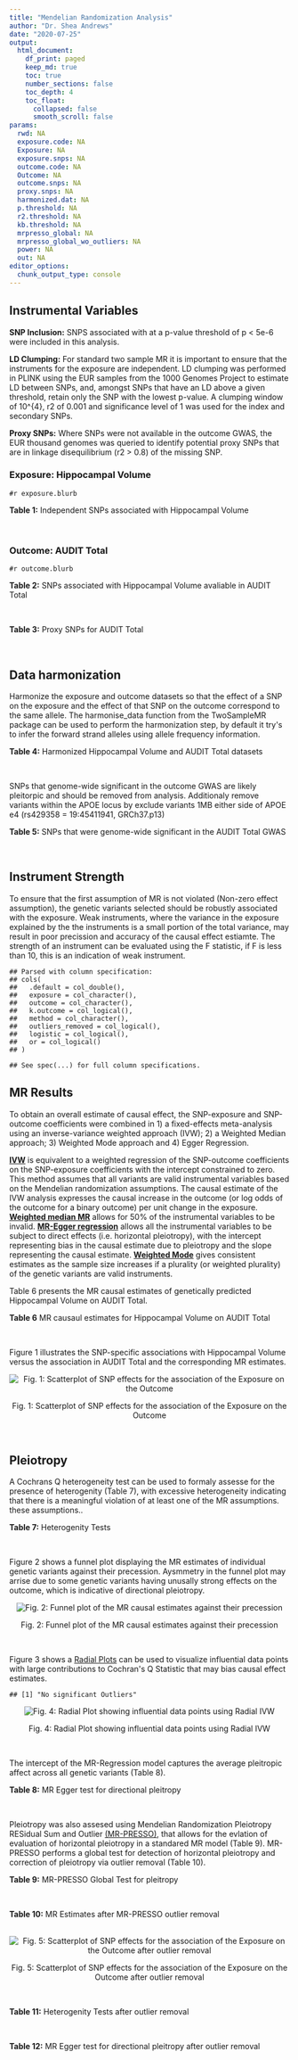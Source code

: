 ```yaml
---
title: "Mendelian Randomization Analysis"
author: "Dr. Shea Andrews"
date: "2020-07-25"
output:
  html_document:
    df_print: paged
    keep_md: true
    toc: true
    number_sections: false
    toc_depth: 4
    toc_float:
      collapsed: false
      smooth_scroll: false
params:
  rwd: NA
  exposure.code: NA
  Exposure: NA
  exposure.snps: NA
  outcome.code: NA
  Outcome: NA
  outcome.snps: NA
  proxy.snps: NA
  harmonized.dat: NA
  p.threshold: NA
  r2.threshold: NA
  kb.threshold: NA
  mrpresso_global: NA
  mrpresso_global_wo_outliers: NA
  power: NA
  out: NA
editor_options:
  chunk_output_type: console
---
```







## Instrumental Variables
**SNP Inclusion:** SNPS associated with at a p-value threshold of p < 5e-6 were included in this analysis.
<br>

**LD Clumping:** For standard two sample MR it is important to ensure that the instruments for the exposure are independent. LD clumping was performed in PLINK using the EUR samples from the 1000 Genomes Project to estimate LD between SNPs, and, amongst SNPs that have an LD above a given threshold, retain only the SNP with the lowest p-value. A clumping window of 10^{4}, r2 of 0.001 and significance level of 1 was used for the index and secondary SNPs.
<br>

**Proxy SNPs:** Where SNPs were not available in the outcome GWAS, the EUR thousand genomes was queried to identify potential proxy SNPs that are in linkage disequilibrium (r2 > 0.8) of the missing SNP.
<br>

### Exposure: Hippocampal Volume
`#r exposure.blurb`
<br>

**Table 1:** Independent SNPs associated with Hippocampal Volume
<div data-pagedtable="false">
  <script data-pagedtable-source type="application/json">
{"columns":[{"label":["SNP"],"name":[1],"type":["chr"],"align":["left"]},{"label":["CHROM"],"name":[2],"type":["dbl"],"align":["right"]},{"label":["POS"],"name":[3],"type":["dbl"],"align":["right"]},{"label":["REF"],"name":[4],"type":["chr"],"align":["left"]},{"label":["ALT"],"name":[5],"type":["chr"],"align":["left"]},{"label":["AF"],"name":[6],"type":["dbl"],"align":["right"]},{"label":["BETA"],"name":[7],"type":["dbl"],"align":["right"]},{"label":["SE"],"name":[8],"type":["dbl"],"align":["right"]},{"label":["Z"],"name":[9],"type":["dbl"],"align":["right"]},{"label":["P"],"name":[10],"type":["dbl"],"align":["right"]},{"label":["N"],"name":[11],"type":["dbl"],"align":["right"]},{"label":["TRAIT"],"name":[12],"type":["chr"],"align":["left"]}],"data":[{"1":"rs10908512","2":"1","3":"153856498","4":"C","5":"T","6":"0.5624","7":"0.04051169","8":"0.008700965","9":"4.656","10":"3.217e-06","11":"26814","12":"Hippocampal_Volume"},{"1":"rs7588305","2":"2","3":"8780959","4":"G","5":"C","6":"0.5308","7":"-0.04002256","8":"0.008681684","9":"-4.610","10":"4.023e-06","11":"26615","12":"Hippocampal_Volume"},{"1":"rs59966106","2":"2","3":"96999086","4":"A","5":"G","6":"0.3114","7":"0.04276760","8":"0.009321611","9":"4.588","10":"4.470e-06","11":"26814","12":"Hippocampal_Volume"},{"1":"rs2268894","2":"2","3":"162856148","4":"C","5":"T","6":"0.5412","7":"-0.05668170","8":"0.008658983","9":"-6.546","10":"5.894e-11","11":"26814","12":"Hippocampal_Volume"},{"1":"rs138012093","2":"4","3":"134506440","4":"G","5":"A","6":"0.0173","7":"-0.16180284","8":"0.033576021","9":"-4.819","10":"1.445e-06","11":"26065","12":"Hippocampal_Volume"},{"1":"rs144578582","2":"4","3":"155539564","4":"G","5":"A","6":"0.0068","7":"-0.36225028","8":"0.074659992","9":"-4.852","10":"1.221e-06","11":"13258","12":"Hippocampal_Volume"},{"1":"rs6552737","2":"4","3":"184955461","4":"T","5":"A","6":"0.4152","7":"-0.04324518","8":"0.008759404","9":"-4.937","10":"7.922e-07","11":"26814","12":"Hippocampal_Volume"},{"1":"rs2289881","2":"5","3":"66084260","4":"G","5":"T","6":"0.3544","7":"-0.05014690","8":"0.009022472","9":"-5.558","10":"2.728e-08","11":"26814","12":"Hippocampal_Volume"},{"1":"rs148054686","2":"5","3":"94459128","4":"G","5":"A","6":"0.0124","7":"-0.21659175","8":"0.047064699","9":"-4.602","10":"4.184e-06","11":"18411","12":"Hippocampal_Volume"},{"1":"rs10041542","2":"5","3":"167832067","4":"T","5":"C","6":"0.2452","7":"-0.04686000","8":"0.010070917","9":"-4.653","10":"3.273e-06","11":"26615","12":"Hippocampal_Volume"},{"1":"rs17172044","2":"7","3":"42397586","4":"A","5":"C","6":"0.0775","7":"-0.07408290","8":"0.016143574","9":"-4.589","10":"4.464e-06","11":"26814","12":"Hippocampal_Volume"},{"1":"rs2346440","2":"7","3":"133685512","4":"G","5":"C","6":"0.4591","7":"0.04059843","8":"0.008661921","9":"4.687","10":"2.767e-06","11":"26814","12":"Hippocampal_Volume"},{"1":"rs11979341","2":"7","3":"155797978","4":"C","5":"G","6":"0.3163","7":"0.06558170","8":"0.009708611","9":"6.755","10":"1.424e-11","11":"24484","12":"Hippocampal_Volume"},{"1":"rs11993215","2":"8","3":"28055926","4":"A","5":"T","6":"0.9102","7":"0.06998320","8":"0.015193929","9":"4.606","10":"4.108e-06","11":"26477","12":"Hippocampal_Volume"},{"1":"rs113835443","2":"8","3":"144717251","4":"C","5":"T","6":"0.0904","7":"0.07553081","8":"0.016197900","9":"4.663","10":"3.118e-06","11":"23154","12":"Hippocampal_Volume"},{"1":"rs62583528","2":"9","3":"106929593","4":"G","5":"A","6":"0.1951","7":"0.05622208","8":"0.010891531","9":"5.162","10":"2.447e-07","11":"26814","12":"Hippocampal_Volume"},{"1":"rs7020341","2":"9","3":"119247974","4":"G","5":"C","6":"0.3590","7":"0.05989482","8":"0.009013518","9":"6.645","10":"3.035e-11","11":"26700","12":"Hippocampal_Volume"},{"1":"rs11245365","2":"10","3":"126482389","4":"G","5":"A","6":"0.5648","7":"-0.04474128","8":"0.008786582","9":"-5.092","10":"3.547e-07","11":"26322","12":"Hippocampal_Volume"},{"1":"rs12802656","2":"11","3":"16534415","4":"A","5":"C","6":"0.4696","7":"-0.03979580","8":"0.008681459","9":"-4.584","10":"4.560e-06","11":"26614","12":"Hippocampal_Volume"},{"1":"rs659065","2":"12","3":"4008887","4":"C","5":"G","6":"0.1413","7":"-0.06743310","8":"0.012611389","9":"-5.347","10":"8.931e-08","11":"25881","12":"Hippocampal_Volume"},{"1":"rs61921502","2":"12","3":"65832468","4":"T","5":"G","6":"0.1534","7":"-0.10788400","8":"0.011964511","9":"-9.017","10":"1.941e-19","11":"26814","12":"Hippocampal_Volume"},{"1":"rs79522035","2":"12","3":"72956782","4":"C","5":"T","6":"0.0419","7":"0.09939183","8":"0.021592837","9":"4.603","10":"4.164e-06","11":"26692","12":"Hippocampal_Volume"},{"1":"rs77956314","2":"12","3":"117323367","4":"T","5":"C","6":"0.0840","7":"0.16185400","8":"0.015536016","9":"10.418","10":"2.055e-25","11":"26814","12":"Hippocampal_Volume"},{"1":"rs143933797","2":"17","3":"78252238","4":"G","5":"A","6":"0.0166","7":"0.22638451","8":"0.047143797","9":"4.802","10":"1.571e-06","11":"13758","12":"Hippocampal_Volume"},{"1":"rs79727675","2":"18","3":"11653053","4":"C","5":"A","6":"0.0472","7":"-0.13610794","8":"0.027913852","9":"-4.876","10":"1.082e-06","11":"14245","12":"Hippocampal_Volume"},{"1":"rs429358","2":"19","3":"45411941","4":"T","5":"C","6":"0.1537","7":"-0.06342470","8":"0.012519680","9":"-5.066","10":"4.067e-07","11":"24498","12":"Hippocampal_Volume"},{"1":"rs6060504","2":"20","3":"34197619","4":"T","5":"C","6":"0.1624","7":"0.06315530","8":"0.011701919","9":"5.397","10":"6.762e-08","11":"26814","12":"Hippocampal_Volume"},{"1":"rs5753220","2":"22","3":"30986350","4":"T","5":"C","6":"0.2497","7":"-0.04931970","8":"0.010038609","9":"-4.913","10":"8.988e-07","11":"26459","12":"Hippocampal_Volume"}],"options":{"columns":{"min":{},"max":[10]},"rows":{"min":[10],"max":[10]},"pages":{}}}
  </script>
</div>
<br>

### Outcome: AUDIT Total
`#r outcome.blurb`
<br>

**Table 2:** SNPs associated with Hippocampal Volume avaliable in AUDIT Total
<div data-pagedtable="false">
  <script data-pagedtable-source type="application/json">
{"columns":[{"label":["SNP"],"name":[1],"type":["chr"],"align":["left"]},{"label":["CHROM"],"name":[2],"type":["dbl"],"align":["right"]},{"label":["POS"],"name":[3],"type":["dbl"],"align":["right"]},{"label":["REF"],"name":[4],"type":["chr"],"align":["left"]},{"label":["ALT"],"name":[5],"type":["chr"],"align":["left"]},{"label":["AF"],"name":[6],"type":["dbl"],"align":["right"]},{"label":["BETA"],"name":[7],"type":["dbl"],"align":["right"]},{"label":["SE"],"name":[8],"type":["dbl"],"align":["right"]},{"label":["Z"],"name":[9],"type":["dbl"],"align":["right"]},{"label":["P"],"name":[10],"type":["dbl"],"align":["right"]},{"label":["N"],"name":[11],"type":["dbl"],"align":["right"]},{"label":["TRAIT"],"name":[12],"type":["chr"],"align":["left"]}],"data":[{"1":"rs10908512","2":"1","3":"153856498","4":"C","5":"T","6":"0.57319700","7":"2.263332e-03","8":"0.002653378","9":"0.853","10":"0.393700","11":"141894","12":"AUDIT_Total"},{"1":"rs7588305","2":"2","3":"8780959","4":"G","5":"C","6":"0.56922200","7":"3.696022e-03","8":"0.002649478","9":"1.395","10":"0.162900","11":"141932","12":"AUDIT_Total"},{"1":"rs59966106","2":"2","3":"96999086","4":"A","5":"G","6":"0.28173900","7":"-1.784110e-04","8":"0.002662849","9":"-0.067","10":"0.946900","11":"141888","12":"AUDIT_Total"},{"1":"rs2268894","2":"2","3":"162856148","4":"C","5":"T","6":"0.55968800","7":"-3.396126e-03","8":"0.002663629","9":"-1.275","10":"0.202100","11":"140504","12":"AUDIT_Total"},{"1":"rs138012093","2":"4","3":"134506440","4":"G","5":"A","6":"0.02685050","7":"-6.949463e-05","8":"0.002672870","9":"-0.026","10":"0.979100","11":"141052","12":"AUDIT_Total"},{"1":"rs144578582","2":"4","3":"155539564","4":"G","5":"A","6":"0.00362450","7":"2.509455e-03","8":"0.002658321","9":"0.944","10":"0.345100","11":"141298","12":"AUDIT_Total"},{"1":"rs6552737","2":"4","3":"184955461","4":"T","5":"A","6":"0.40243900","7":"6.074234e-04","8":"0.002711712","9":"0.224","10":"0.822900","11":"136476","12":"AUDIT_Total"},{"1":"rs2289881","2":"5","3":"66084260","4":"G","5":"T","6":"0.36506200","7":"-7.593126e-03","8":"0.002664255","9":"-2.850","10":"0.004373","11":"139491","12":"AUDIT_Total"},{"1":"rs148054686","2":"5","3":"94459128","4":"G","5":"A","6":"0.00362056","7":"-2.910403e-03","8":"0.002662766","9":"-1.093","10":"0.274600","11":"140720","12":"AUDIT_Total"},{"1":"rs10041542","2":"5","3":"167832067","4":"T","5":"C","6":"0.24088900","7":"-1.134930e-03","8":"0.002676719","9":"-0.424","10":"0.671400","11":"139806","12":"AUDIT_Total"},{"1":"rs17172044","2":"7","3":"42397586","4":"A","5":"C","6":"0.06297640","7":"-1.331810e-03","8":"0.002658303","9":"-0.501","10":"0.616100","11":"141669","12":"AUDIT_Total"},{"1":"rs2346440","2":"7","3":"133685512","4":"G","5":"C","6":"0.47453600","7":"-1.742791e-03","8":"0.002664818","9":"-0.654","10":"0.512900","11":"140838","12":"AUDIT_Total"},{"1":"rs11979341","2":"7","3":"155797978","4":"C","5":"G","6":"0.33175500","7":"2.078000e-04","8":"0.002698697","9":"0.077","10":"0.938400","11":"138116","12":"AUDIT_Total"},{"1":"rs113835443","2":"8","3":"144717251","4":"C","5":"T","6":"0.11809600","7":"-3.769069e-04","8":"0.002673099","9":"-0.141","10":"0.887800","11":"140593","12":"AUDIT_Total"},{"1":"rs62583528","2":"9","3":"106929593","4":"G","5":"A","6":"0.17478300","7":"1.080673e-03","8":"0.002668328","9":"0.405","10":"0.685700","11":"140707","12":"AUDIT_Total"},{"1":"rs7020341","2":"9","3":"119247974","4":"G","5":"C","6":"0.41158300","7":"3.194201e-04","8":"0.002661834","9":"0.120","10":"0.904800","11":"141833","12":"AUDIT_Total"},{"1":"rs11245365","2":"10","3":"126482389","4":"G","5":"A","6":"0.60673900","7":"-5.081611e-04","8":"0.002660529","9":"-0.191","10":"0.848900","11":"141824","12":"AUDIT_Total"},{"1":"rs12802656","2":"11","3":"16534415","4":"A","5":"C","6":"0.52089400","7":"5.564580e-03","8":"0.002651063","9":"2.099","10":"0.035810","11":"141326","12":"AUDIT_Total"},{"1":"rs659065","2":"12","3":"4008887","4":"C","5":"G","6":"0.14661100","7":"1.737210e-03","8":"0.002656290","9":"0.654","10":"0.513100","11":"141744","12":"AUDIT_Total"},{"1":"rs61921502","2":"12","3":"65832468","4":"T","5":"G","6":"0.14724000","7":"-6.327520e-03","8":"0.002659738","9":"-2.379","10":"0.017360","11":"140238","12":"AUDIT_Total"},{"1":"rs79522035","2":"12","3":"72956782","4":"C","5":"T","6":"0.05612060","7":"2.225874e-03","8":"0.002662528","9":"0.836","10":"0.403200","11":"140933","12":"AUDIT_Total"},{"1":"rs77956314","2":"12","3":"117323367","4":"T","5":"C","6":"0.07391780","7":"1.479450e-03","8":"0.002656108","9":"0.557","10":"0.577500","11":"141850","12":"AUDIT_Total"},{"1":"rs143933797","2":"17","3":"78252238","4":"G","5":"A","6":"0.03779070","7":"-1.586391e-03","8":"0.002661730","9":"-0.596","10":"0.551100","11":"141216","12":"AUDIT_Total"},{"1":"rs79727675","2":"18","3":"11653053","4":"C","5":"A","6":"0.05414240","7":"3.193084e-04","8":"0.002660903","9":"0.120","10":"0.904800","11":"141932","12":"AUDIT_Total"},{"1":"rs429358","2":"19","3":"45411941","4":"T","5":"C","6":"0.13181000","7":"-6.326630e-03","8":"0.002643806","9":"-2.393","10":"0.016720","11":"141932","12":"AUDIT_Total"},{"1":"rs6060504","2":"20","3":"34197619","4":"T","5":"C","6":"0.16094300","7":"5.140550e-03","8":"0.002649767","9":"1.940","10":"0.052330","11":"141560","12":"AUDIT_Total"},{"1":"rs5753220","2":"22","3":"30986350","4":"T","5":"C","6":"0.20964800","7":"6.115460e-04","8":"0.002658897","9":"0.230","10":"0.818100","11":"141932","12":"AUDIT_Total"},{"1":"rs11993215","2":"NA","3":"NA","4":"NA","5":"NA","6":"NA","7":"NA","8":"NA","9":"NA","10":"NA","11":"NA","12":"NA"}],"options":{"columns":{"min":{},"max":[10]},"rows":{"min":[10],"max":[10]},"pages":{}}}
  </script>
</div>
<br>

**Table 3:** Proxy SNPs for AUDIT Total
<div data-pagedtable="false">
  <script data-pagedtable-source type="application/json">
{"columns":[{"label":["proxy.outcome"],"name":[1],"type":["lgl"],"align":["right"]},{"label":["target_snp"],"name":[2],"type":["chr"],"align":["left"]},{"label":["proxy_snp"],"name":[3],"type":["lgl"],"align":["right"]},{"label":["ld.r2"],"name":[4],"type":["lgl"],"align":["right"]},{"label":["Dprime"],"name":[5],"type":["lgl"],"align":["right"]},{"label":["ref.proxy"],"name":[6],"type":["lgl"],"align":["right"]},{"label":["alt.proxy"],"name":[7],"type":["lgl"],"align":["right"]},{"label":["CHROM"],"name":[8],"type":["lgl"],"align":["right"]},{"label":["POS"],"name":[9],"type":["lgl"],"align":["right"]},{"label":["ALT.proxy"],"name":[10],"type":["lgl"],"align":["right"]},{"label":["REF.proxy"],"name":[11],"type":["lgl"],"align":["right"]},{"label":["AF"],"name":[12],"type":["lgl"],"align":["right"]},{"label":["BETA"],"name":[13],"type":["lgl"],"align":["right"]},{"label":["SE"],"name":[14],"type":["lgl"],"align":["right"]},{"label":["P"],"name":[15],"type":["lgl"],"align":["right"]},{"label":["N"],"name":[16],"type":["lgl"],"align":["right"]},{"label":["ref"],"name":[17],"type":["lgl"],"align":["right"]},{"label":["alt"],"name":[18],"type":["lgl"],"align":["right"]},{"label":["ALT"],"name":[19],"type":["lgl"],"align":["right"]},{"label":["REF"],"name":[20],"type":["lgl"],"align":["right"]},{"label":["PHASE"],"name":[21],"type":["lgl"],"align":["right"]}],"data":[{"1":"NA","2":"rs11993215","3":"NA","4":"NA","5":"NA","6":"NA","7":"NA","8":"NA","9":"NA","10":"NA","11":"NA","12":"NA","13":"NA","14":"NA","15":"NA","16":"NA","17":"NA","18":"NA","19":"NA","20":"NA","21":"NA"}],"options":{"columns":{"min":{},"max":[10]},"rows":{"min":[10],"max":[10]},"pages":{}}}
  </script>
</div>
<br>

## Data harmonization
Harmonize the exposure and outcome datasets so that the effect of a SNP on the exposure and the effect of that SNP on the outcome correspond to the same allele. The harmonise_data function from the TwoSampleMR package can be used to perform the harmonization step, by default it try's to infer the forward strand alleles using allele frequency information.
<br>

**Table 4:** Harmonized Hippocampal Volume and AUDIT Total datasets
<div data-pagedtable="false">
  <script data-pagedtable-source type="application/json">
{"columns":[{"label":["SNP"],"name":[1],"type":["chr"],"align":["left"]},{"label":["effect_allele.exposure"],"name":[2],"type":["chr"],"align":["left"]},{"label":["other_allele.exposure"],"name":[3],"type":["chr"],"align":["left"]},{"label":["effect_allele.outcome"],"name":[4],"type":["chr"],"align":["left"]},{"label":["other_allele.outcome"],"name":[5],"type":["chr"],"align":["left"]},{"label":["beta.exposure"],"name":[6],"type":["dbl"],"align":["right"]},{"label":["beta.outcome"],"name":[7],"type":["dbl"],"align":["right"]},{"label":["eaf.exposure"],"name":[8],"type":["dbl"],"align":["right"]},{"label":["eaf.outcome"],"name":[9],"type":["dbl"],"align":["right"]},{"label":["remove"],"name":[10],"type":["lgl"],"align":["right"]},{"label":["palindromic"],"name":[11],"type":["lgl"],"align":["right"]},{"label":["ambiguous"],"name":[12],"type":["lgl"],"align":["right"]},{"label":["id.outcome"],"name":[13],"type":["chr"],"align":["left"]},{"label":["chr.outcome"],"name":[14],"type":["dbl"],"align":["right"]},{"label":["pos.outcome"],"name":[15],"type":["dbl"],"align":["right"]},{"label":["se.outcome"],"name":[16],"type":["dbl"],"align":["right"]},{"label":["z.outcome"],"name":[17],"type":["dbl"],"align":["right"]},{"label":["pval.outcome"],"name":[18],"type":["dbl"],"align":["right"]},{"label":["samplesize.outcome"],"name":[19],"type":["dbl"],"align":["right"]},{"label":["outcome"],"name":[20],"type":["chr"],"align":["left"]},{"label":["mr_keep.outcome"],"name":[21],"type":["lgl"],"align":["right"]},{"label":["pval_origin.outcome"],"name":[22],"type":["chr"],"align":["left"]},{"label":["chr.exposure"],"name":[23],"type":["dbl"],"align":["right"]},{"label":["pos.exposure"],"name":[24],"type":["dbl"],"align":["right"]},{"label":["se.exposure"],"name":[25],"type":["dbl"],"align":["right"]},{"label":["z.exposure"],"name":[26],"type":["dbl"],"align":["right"]},{"label":["pval.exposure"],"name":[27],"type":["dbl"],"align":["right"]},{"label":["samplesize.exposure"],"name":[28],"type":["dbl"],"align":["right"]},{"label":["exposure"],"name":[29],"type":["chr"],"align":["left"]},{"label":["mr_keep.exposure"],"name":[30],"type":["lgl"],"align":["right"]},{"label":["pval_origin.exposure"],"name":[31],"type":["chr"],"align":["left"]},{"label":["id.exposure"],"name":[32],"type":["chr"],"align":["left"]},{"label":["action"],"name":[33],"type":["dbl"],"align":["right"]},{"label":["mr_keep"],"name":[34],"type":["lgl"],"align":["right"]},{"label":["pt"],"name":[35],"type":["dbl"],"align":["right"]},{"label":["pleitropy_keep"],"name":[36],"type":["lgl"],"align":["right"]},{"label":["mrpresso_RSSobs"],"name":[37],"type":["lgl"],"align":["right"]},{"label":["mrpresso_pval"],"name":[38],"type":["lgl"],"align":["right"]},{"label":["mrpresso_keep"],"name":[39],"type":["lgl"],"align":["right"]}],"data":[{"1":"rs10041542","2":"C","3":"T","4":"C","5":"T","6":"-0.04686000","7":"-1.134930e-03","8":"0.2452","9":"0.24088900","10":"FALSE","11":"FALSE","12":"FALSE","13":"sOKQKz","14":"5","15":"167832067","16":"0.002676719","17":"-0.424","18":"0.671400","19":"139806","20":"SanchezRoige2019auditt23andMe","21":"TRUE","22":"reported","23":"5","24":"167832067","25":"0.010070917","26":"-4.653","27":"3.273e-06","28":"26615","29":"Hilbar2017hipv","30":"TRUE","31":"reported","32":"MuLdvk","33":"2","34":"TRUE","35":"5e-06","36":"TRUE","37":"NA","38":"NA","39":"TRUE"},{"1":"rs10908512","2":"T","3":"C","4":"T","5":"C","6":"0.04051169","7":"2.263332e-03","8":"0.5624","9":"0.57319700","10":"FALSE","11":"FALSE","12":"FALSE","13":"sOKQKz","14":"1","15":"153856498","16":"0.002653378","17":"0.853","18":"0.393700","19":"141894","20":"SanchezRoige2019auditt23andMe","21":"TRUE","22":"reported","23":"1","24":"153856498","25":"0.008700965","26":"4.656","27":"3.217e-06","28":"26814","29":"Hilbar2017hipv","30":"TRUE","31":"reported","32":"MuLdvk","33":"2","34":"TRUE","35":"5e-06","36":"TRUE","37":"NA","38":"NA","39":"TRUE"},{"1":"rs11245365","2":"A","3":"G","4":"A","5":"G","6":"-0.04474128","7":"-5.081611e-04","8":"0.5648","9":"0.60673900","10":"FALSE","11":"FALSE","12":"FALSE","13":"sOKQKz","14":"10","15":"126482389","16":"0.002660529","17":"-0.191","18":"0.848900","19":"141824","20":"SanchezRoige2019auditt23andMe","21":"TRUE","22":"reported","23":"10","24":"126482389","25":"0.008786582","26":"-5.092","27":"3.547e-07","28":"26322","29":"Hilbar2017hipv","30":"TRUE","31":"reported","32":"MuLdvk","33":"2","34":"TRUE","35":"5e-06","36":"TRUE","37":"NA","38":"NA","39":"TRUE"},{"1":"rs113835443","2":"T","3":"C","4":"T","5":"C","6":"0.07553081","7":"-3.769069e-04","8":"0.0904","9":"0.11809600","10":"FALSE","11":"FALSE","12":"FALSE","13":"sOKQKz","14":"8","15":"144717251","16":"0.002673099","17":"-0.141","18":"0.887800","19":"140593","20":"SanchezRoige2019auditt23andMe","21":"TRUE","22":"reported","23":"8","24":"144717251","25":"0.016197900","26":"4.663","27":"3.118e-06","28":"23154","29":"Hilbar2017hipv","30":"TRUE","31":"reported","32":"MuLdvk","33":"2","34":"TRUE","35":"5e-06","36":"TRUE","37":"NA","38":"NA","39":"TRUE"},{"1":"rs11979341","2":"G","3":"C","4":"G","5":"C","6":"0.06558170","7":"2.078000e-04","8":"0.3163","9":"0.33175500","10":"FALSE","11":"TRUE","12":"FALSE","13":"sOKQKz","14":"7","15":"155797978","16":"0.002698697","17":"0.077","18":"0.938400","19":"138116","20":"SanchezRoige2019auditt23andMe","21":"TRUE","22":"reported","23":"7","24":"155797978","25":"0.009708611","26":"6.755","27":"1.424e-11","28":"24484","29":"Hilbar2017hipv","30":"TRUE","31":"reported","32":"MuLdvk","33":"2","34":"TRUE","35":"5e-06","36":"TRUE","37":"NA","38":"NA","39":"TRUE"},{"1":"rs12802656","2":"C","3":"A","4":"C","5":"A","6":"-0.03979580","7":"5.564580e-03","8":"0.4696","9":"0.52089400","10":"FALSE","11":"FALSE","12":"FALSE","13":"sOKQKz","14":"11","15":"16534415","16":"0.002651063","17":"2.099","18":"0.035810","19":"141326","20":"SanchezRoige2019auditt23andMe","21":"TRUE","22":"reported","23":"11","24":"16534415","25":"0.008681459","26":"-4.584","27":"4.560e-06","28":"26614","29":"Hilbar2017hipv","30":"TRUE","31":"reported","32":"MuLdvk","33":"2","34":"TRUE","35":"5e-06","36":"TRUE","37":"NA","38":"NA","39":"TRUE"},{"1":"rs138012093","2":"A","3":"G","4":"A","5":"G","6":"-0.16180284","7":"-6.949463e-05","8":"0.0173","9":"0.02685050","10":"FALSE","11":"FALSE","12":"FALSE","13":"sOKQKz","14":"4","15":"134506440","16":"0.002672870","17":"-0.026","18":"0.979100","19":"141052","20":"SanchezRoige2019auditt23andMe","21":"TRUE","22":"reported","23":"4","24":"134506440","25":"0.033576021","26":"-4.819","27":"1.445e-06","28":"26065","29":"Hilbar2017hipv","30":"TRUE","31":"reported","32":"MuLdvk","33":"2","34":"TRUE","35":"5e-06","36":"TRUE","37":"NA","38":"NA","39":"TRUE"},{"1":"rs143933797","2":"A","3":"G","4":"A","5":"G","6":"0.22638451","7":"-1.586391e-03","8":"0.0166","9":"0.03779070","10":"FALSE","11":"FALSE","12":"FALSE","13":"sOKQKz","14":"17","15":"78252238","16":"0.002661730","17":"-0.596","18":"0.551100","19":"141216","20":"SanchezRoige2019auditt23andMe","21":"TRUE","22":"reported","23":"17","24":"78252238","25":"0.047143797","26":"4.802","27":"1.571e-06","28":"13758","29":"Hilbar2017hipv","30":"TRUE","31":"reported","32":"MuLdvk","33":"2","34":"TRUE","35":"5e-06","36":"TRUE","37":"NA","38":"NA","39":"TRUE"},{"1":"rs144578582","2":"A","3":"G","4":"A","5":"G","6":"-0.36225028","7":"2.509455e-03","8":"0.0068","9":"0.00362450","10":"FALSE","11":"FALSE","12":"FALSE","13":"sOKQKz","14":"4","15":"155539564","16":"0.002658321","17":"0.944","18":"0.345100","19":"141298","20":"SanchezRoige2019auditt23andMe","21":"TRUE","22":"reported","23":"4","24":"155539564","25":"0.074659992","26":"-4.852","27":"1.221e-06","28":"13258","29":"Hilbar2017hipv","30":"TRUE","31":"reported","32":"MuLdvk","33":"2","34":"TRUE","35":"5e-06","36":"TRUE","37":"NA","38":"NA","39":"TRUE"},{"1":"rs148054686","2":"A","3":"G","4":"A","5":"G","6":"-0.21659175","7":"-2.910403e-03","8":"0.0124","9":"0.00362056","10":"FALSE","11":"FALSE","12":"FALSE","13":"sOKQKz","14":"5","15":"94459128","16":"0.002662766","17":"-1.093","18":"0.274600","19":"140720","20":"SanchezRoige2019auditt23andMe","21":"TRUE","22":"reported","23":"5","24":"94459128","25":"0.047064699","26":"-4.602","27":"4.184e-06","28":"18411","29":"Hilbar2017hipv","30":"TRUE","31":"reported","32":"MuLdvk","33":"2","34":"TRUE","35":"5e-06","36":"TRUE","37":"NA","38":"NA","39":"TRUE"},{"1":"rs17172044","2":"C","3":"A","4":"C","5":"A","6":"-0.07408290","7":"-1.331810e-03","8":"0.0775","9":"0.06297640","10":"FALSE","11":"FALSE","12":"FALSE","13":"sOKQKz","14":"7","15":"42397586","16":"0.002658303","17":"-0.501","18":"0.616100","19":"141669","20":"SanchezRoige2019auditt23andMe","21":"TRUE","22":"reported","23":"7","24":"42397586","25":"0.016143574","26":"-4.589","27":"4.464e-06","28":"26814","29":"Hilbar2017hipv","30":"TRUE","31":"reported","32":"MuLdvk","33":"2","34":"TRUE","35":"5e-06","36":"TRUE","37":"NA","38":"NA","39":"TRUE"},{"1":"rs2268894","2":"T","3":"C","4":"T","5":"C","6":"-0.05668170","7":"-3.396126e-03","8":"0.5412","9":"0.55968800","10":"FALSE","11":"FALSE","12":"FALSE","13":"sOKQKz","14":"2","15":"162856148","16":"0.002663629","17":"-1.275","18":"0.202100","19":"140504","20":"SanchezRoige2019auditt23andMe","21":"TRUE","22":"reported","23":"2","24":"162856148","25":"0.008658983","26":"-6.546","27":"5.894e-11","28":"26814","29":"Hilbar2017hipv","30":"TRUE","31":"reported","32":"MuLdvk","33":"2","34":"TRUE","35":"5e-06","36":"TRUE","37":"NA","38":"NA","39":"TRUE"},{"1":"rs2289881","2":"T","3":"G","4":"T","5":"G","6":"-0.05014690","7":"-7.593126e-03","8":"0.3544","9":"0.36506200","10":"FALSE","11":"FALSE","12":"FALSE","13":"sOKQKz","14":"5","15":"66084260","16":"0.002664255","17":"-2.850","18":"0.004373","19":"139491","20":"SanchezRoige2019auditt23andMe","21":"TRUE","22":"reported","23":"5","24":"66084260","25":"0.009022472","26":"-5.558","27":"2.728e-08","28":"26814","29":"Hilbar2017hipv","30":"TRUE","31":"reported","32":"MuLdvk","33":"2","34":"TRUE","35":"5e-06","36":"TRUE","37":"NA","38":"NA","39":"TRUE"},{"1":"rs2346440","2":"C","3":"G","4":"C","5":"G","6":"0.04059843","7":"-1.742791e-03","8":"0.4591","9":"0.47453600","10":"FALSE","11":"TRUE","12":"TRUE","13":"sOKQKz","14":"7","15":"133685512","16":"0.002664818","17":"-0.654","18":"0.512900","19":"140838","20":"SanchezRoige2019auditt23andMe","21":"TRUE","22":"reported","23":"7","24":"133685512","25":"0.008661921","26":"4.687","27":"2.767e-06","28":"26814","29":"Hilbar2017hipv","30":"TRUE","31":"reported","32":"MuLdvk","33":"2","34":"FALSE","35":"5e-06","36":"TRUE","37":"NA","38":"NA","39":"NA"},{"1":"rs429358","2":"C","3":"T","4":"C","5":"T","6":"-0.06342470","7":"-6.326630e-03","8":"0.1537","9":"0.13181000","10":"FALSE","11":"FALSE","12":"FALSE","13":"sOKQKz","14":"19","15":"45411941","16":"0.002643806","17":"-2.393","18":"0.016720","19":"141932","20":"SanchezRoige2019auditt23andMe","21":"TRUE","22":"reported","23":"19","24":"45411941","25":"0.012519680","26":"-5.066","27":"4.067e-07","28":"24498","29":"Hilbar2017hipv","30":"TRUE","31":"reported","32":"MuLdvk","33":"2","34":"TRUE","35":"5e-06","36":"FALSE","37":"NA","38":"NA","39":"TRUE"},{"1":"rs5753220","2":"C","3":"T","4":"C","5":"T","6":"-0.04931970","7":"6.115460e-04","8":"0.2497","9":"0.20964800","10":"FALSE","11":"FALSE","12":"FALSE","13":"sOKQKz","14":"22","15":"30986350","16":"0.002658897","17":"0.230","18":"0.818100","19":"141932","20":"SanchezRoige2019auditt23andMe","21":"TRUE","22":"reported","23":"22","24":"30986350","25":"0.010038609","26":"-4.913","27":"8.988e-07","28":"26459","29":"Hilbar2017hipv","30":"TRUE","31":"reported","32":"MuLdvk","33":"2","34":"TRUE","35":"5e-06","36":"TRUE","37":"NA","38":"NA","39":"TRUE"},{"1":"rs59966106","2":"G","3":"A","4":"G","5":"A","6":"0.04276760","7":"-1.784110e-04","8":"0.3114","9":"0.28173900","10":"FALSE","11":"FALSE","12":"FALSE","13":"sOKQKz","14":"2","15":"96999086","16":"0.002662849","17":"-0.067","18":"0.946900","19":"141888","20":"SanchezRoige2019auditt23andMe","21":"TRUE","22":"reported","23":"2","24":"96999086","25":"0.009321611","26":"4.588","27":"4.470e-06","28":"26814","29":"Hilbar2017hipv","30":"TRUE","31":"reported","32":"MuLdvk","33":"2","34":"TRUE","35":"5e-06","36":"TRUE","37":"NA","38":"NA","39":"TRUE"},{"1":"rs6060504","2":"C","3":"T","4":"C","5":"T","6":"0.06315530","7":"5.140550e-03","8":"0.1624","9":"0.16094300","10":"FALSE","11":"FALSE","12":"FALSE","13":"sOKQKz","14":"20","15":"34197619","16":"0.002649767","17":"1.940","18":"0.052330","19":"141560","20":"SanchezRoige2019auditt23andMe","21":"TRUE","22":"reported","23":"20","24":"34197619","25":"0.011701919","26":"5.397","27":"6.762e-08","28":"26814","29":"Hilbar2017hipv","30":"TRUE","31":"reported","32":"MuLdvk","33":"2","34":"TRUE","35":"5e-06","36":"TRUE","37":"NA","38":"NA","39":"TRUE"},{"1":"rs61921502","2":"G","3":"T","4":"G","5":"T","6":"-0.10788400","7":"-6.327520e-03","8":"0.1534","9":"0.14724000","10":"FALSE","11":"FALSE","12":"FALSE","13":"sOKQKz","14":"12","15":"65832468","16":"0.002659738","17":"-2.379","18":"0.017360","19":"140238","20":"SanchezRoige2019auditt23andMe","21":"TRUE","22":"reported","23":"12","24":"65832468","25":"0.011964511","26":"-9.017","27":"1.941e-19","28":"26814","29":"Hilbar2017hipv","30":"TRUE","31":"reported","32":"MuLdvk","33":"2","34":"TRUE","35":"5e-06","36":"TRUE","37":"NA","38":"NA","39":"TRUE"},{"1":"rs62583528","2":"A","3":"G","4":"A","5":"G","6":"0.05622208","7":"1.080673e-03","8":"0.1951","9":"0.17478300","10":"FALSE","11":"FALSE","12":"FALSE","13":"sOKQKz","14":"9","15":"106929593","16":"0.002668328","17":"0.405","18":"0.685700","19":"140707","20":"SanchezRoige2019auditt23andMe","21":"TRUE","22":"reported","23":"9","24":"106929593","25":"0.010891531","26":"5.162","27":"2.447e-07","28":"26814","29":"Hilbar2017hipv","30":"TRUE","31":"reported","32":"MuLdvk","33":"2","34":"TRUE","35":"5e-06","36":"TRUE","37":"NA","38":"NA","39":"TRUE"},{"1":"rs6552737","2":"A","3":"T","4":"A","5":"T","6":"-0.04324518","7":"6.074234e-04","8":"0.4152","9":"0.40243900","10":"FALSE","11":"TRUE","12":"FALSE","13":"sOKQKz","14":"4","15":"184955461","16":"0.002711712","17":"0.224","18":"0.822900","19":"136476","20":"SanchezRoige2019auditt23andMe","21":"TRUE","22":"reported","23":"4","24":"184955461","25":"0.008759404","26":"-4.937","27":"7.922e-07","28":"26814","29":"Hilbar2017hipv","30":"TRUE","31":"reported","32":"MuLdvk","33":"2","34":"TRUE","35":"5e-06","36":"TRUE","37":"NA","38":"NA","39":"TRUE"},{"1":"rs659065","2":"G","3":"C","4":"G","5":"C","6":"-0.06743310","7":"1.737210e-03","8":"0.1413","9":"0.14661100","10":"FALSE","11":"TRUE","12":"FALSE","13":"sOKQKz","14":"12","15":"4008887","16":"0.002656290","17":"0.654","18":"0.513100","19":"141744","20":"SanchezRoige2019auditt23andMe","21":"TRUE","22":"reported","23":"12","24":"4008887","25":"0.012611389","26":"-5.347","27":"8.931e-08","28":"25881","29":"Hilbar2017hipv","30":"TRUE","31":"reported","32":"MuLdvk","33":"2","34":"TRUE","35":"5e-06","36":"TRUE","37":"NA","38":"NA","39":"TRUE"},{"1":"rs7020341","2":"C","3":"G","4":"C","5":"G","6":"0.05989482","7":"3.194201e-04","8":"0.3590","9":"0.41158300","10":"FALSE","11":"TRUE","12":"FALSE","13":"sOKQKz","14":"9","15":"119247974","16":"0.002661834","17":"0.120","18":"0.904800","19":"141833","20":"SanchezRoige2019auditt23andMe","21":"TRUE","22":"reported","23":"9","24":"119247974","25":"0.009013518","26":"6.645","27":"3.035e-11","28":"26700","29":"Hilbar2017hipv","30":"TRUE","31":"reported","32":"MuLdvk","33":"2","34":"TRUE","35":"5e-06","36":"TRUE","37":"NA","38":"NA","39":"TRUE"},{"1":"rs7588305","2":"C","3":"G","4":"C","5":"G","6":"-0.04002256","7":"3.696022e-03","8":"0.5308","9":"0.56922200","10":"FALSE","11":"TRUE","12":"TRUE","13":"sOKQKz","14":"2","15":"8780959","16":"0.002649478","17":"1.395","18":"0.162900","19":"141932","20":"SanchezRoige2019auditt23andMe","21":"TRUE","22":"reported","23":"2","24":"8780959","25":"0.008681684","26":"-4.610","27":"4.023e-06","28":"26615","29":"Hilbar2017hipv","30":"TRUE","31":"reported","32":"MuLdvk","33":"2","34":"FALSE","35":"5e-06","36":"TRUE","37":"NA","38":"NA","39":"NA"},{"1":"rs77956314","2":"C","3":"T","4":"C","5":"T","6":"0.16185400","7":"1.479450e-03","8":"0.0840","9":"0.07391780","10":"FALSE","11":"FALSE","12":"FALSE","13":"sOKQKz","14":"12","15":"117323367","16":"0.002656108","17":"0.557","18":"0.577500","19":"141850","20":"SanchezRoige2019auditt23andMe","21":"TRUE","22":"reported","23":"12","24":"117323367","25":"0.015536016","26":"10.418","27":"2.055e-25","28":"26814","29":"Hilbar2017hipv","30":"TRUE","31":"reported","32":"MuLdvk","33":"2","34":"TRUE","35":"5e-06","36":"TRUE","37":"NA","38":"NA","39":"TRUE"},{"1":"rs79522035","2":"T","3":"C","4":"T","5":"C","6":"0.09939183","7":"2.225874e-03","8":"0.0419","9":"0.05612060","10":"FALSE","11":"FALSE","12":"FALSE","13":"sOKQKz","14":"12","15":"72956782","16":"0.002662528","17":"0.836","18":"0.403200","19":"140933","20":"SanchezRoige2019auditt23andMe","21":"TRUE","22":"reported","23":"12","24":"72956782","25":"0.021592837","26":"4.603","27":"4.164e-06","28":"26692","29":"Hilbar2017hipv","30":"TRUE","31":"reported","32":"MuLdvk","33":"2","34":"TRUE","35":"5e-06","36":"TRUE","37":"NA","38":"NA","39":"TRUE"},{"1":"rs79727675","2":"A","3":"C","4":"A","5":"C","6":"-0.13610794","7":"3.193084e-04","8":"0.0472","9":"0.05414240","10":"FALSE","11":"FALSE","12":"FALSE","13":"sOKQKz","14":"18","15":"11653053","16":"0.002660903","17":"0.120","18":"0.904800","19":"141932","20":"SanchezRoige2019auditt23andMe","21":"TRUE","22":"reported","23":"18","24":"11653053","25":"0.027913852","26":"-4.876","27":"1.082e-06","28":"14245","29":"Hilbar2017hipv","30":"TRUE","31":"reported","32":"MuLdvk","33":"2","34":"TRUE","35":"5e-06","36":"TRUE","37":"NA","38":"NA","39":"TRUE"}],"options":{"columns":{"min":{},"max":[10]},"rows":{"min":[10],"max":[10]},"pages":{}}}
  </script>
</div>
<br>

SNPs that genome-wide significant in the outcome GWAS are likely pleitorpic and should be removed from analysis. Additionaly remove variants within the APOE locus by exclude variants 1MB either side of APOE e4 (rs429358 = 19:45411941, GRCh37.p13)
<br>


**Table 5:** SNPs that were genome-wide significant in the AUDIT Total GWAS
<div data-pagedtable="false">
  <script data-pagedtable-source type="application/json">
{"columns":[{"label":["SNP"],"name":[1],"type":["chr"],"align":["left"]},{"label":["chr.outcome"],"name":[2],"type":["dbl"],"align":["right"]},{"label":["pos.outcome"],"name":[3],"type":["dbl"],"align":["right"]},{"label":["pval.exposure"],"name":[4],"type":["dbl"],"align":["right"]},{"label":["pval.outcome"],"name":[5],"type":["dbl"],"align":["right"]}],"data":[{"1":"rs429358","2":"19","3":"45411941","4":"4.067e-07","5":"0.01672"}],"options":{"columns":{"min":{},"max":[10]},"rows":{"min":[10],"max":[10]},"pages":{}}}
  </script>
</div>
<br>


## Instrument Strength
To ensure that the first assumption of MR is not violated (Non-zero effect assumption), the genetic variants selected should be robustly associated with the exposure. Weak instruments, where the variance in the exposure explained by the the instruments is a small portion of the total variance, may result in poor precission and accuracy of the causal effect estiamte. The strength of an instrument can be evaluated using the F statistic, if F is less than 10, this is an indication of weak instrument.


```
## Parsed with column specification:
## cols(
##   .default = col_double(),
##   exposure = col_character(),
##   outcome = col_character(),
##   k.outcome = col_logical(),
##   method = col_character(),
##   outliers_removed = col_logical(),
##   logistic = col_logical(),
##   or = col_logical()
## )
```

```
## See spec(...) for full column specifications.
```

<div data-pagedtable="false">
  <script data-pagedtable-source type="application/json">
{"columns":[{"label":["outliers_removed"],"name":[1],"type":["lgl"],"align":["right"]},{"label":["pve.exposure"],"name":[2],"type":["dbl"],"align":["right"]},{"label":["F"],"name":[3],"type":["dbl"],"align":["right"]},{"label":["Alpha"],"name":[4],"type":["dbl"],"align":["right"]},{"label":["NCP"],"name":[5],"type":["dbl"],"align":["right"]},{"label":["Power"],"name":[6],"type":["dbl"],"align":["right"]}],"data":[{"1":"FALSE","2":"0.02897314","3":"33.30501","4":"0.05","5":"3.988384","6":"0.5148472"}],"options":{"columns":{"min":{},"max":[10]},"rows":{"min":[10],"max":[10]},"pages":{}}}
  </script>
</div>

##  MR Results
To obtain an overall estimate of causal effect, the SNP-exposure and SNP-outcome coefficients were combined in 1) a fixed-effects meta-analysis using an inverse-variance weighted approach (IVW); 2) a Weighted Median approach; 3) Weighted Mode approach and 4) Egger Regression.


[**IVW**](https://doi.org/10.1002/gepi.21758) is equivalent to a weighted regression of the SNP-outcome coefficients on the SNP-exposure coefficients with the intercept constrained to zero. This method assumes that all variants are valid instrumental variables based on the Mendelian randomization assumptions. The causal estimate of the IVW analysis expresses the causal increase in the outcome (or log odds of the outcome for a binary outcome) per unit change in the exposure. [**Weighted median MR**](https://doi.org/10.1002/gepi.21965) allows for 50% of the instrumental variables to be invalid. [**MR-Egger regression**](https://doi.org/10.1093/ije/dyw220) allows all the instrumental variables to be subject to direct effects (i.e. horizontal pleiotropy), with the intercept representing bias in the causal estimate due to pleiotropy and the slope representing the causal estimate. [**Weighted Mode**](https://doi.org/10.1093/ije/dyx102) gives consistent estimates as the sample size increases if a plurality (or weighted plurality) of the genetic variants are valid instruments.
<br>



Table 6 presents the MR causal estimates of genetically predicted Hippocampal Volume on AUDIT Total.
<br>

**Table 6** MR causaul estimates for Hippocampal Volume on AUDIT Total
<div data-pagedtable="false">
  <script data-pagedtable-source type="application/json">
{"columns":[{"label":["id.exposure"],"name":[1],"type":["chr"],"align":["left"]},{"label":["id.outcome"],"name":[2],"type":["chr"],"align":["left"]},{"label":["outcome"],"name":[3],"type":["fctr"],"align":["left"]},{"label":["exposure"],"name":[4],"type":["fctr"],"align":["left"]},{"label":["method"],"name":[5],"type":["fctr"],"align":["left"]},{"label":["nsnp"],"name":[6],"type":["int"],"align":["right"]},{"label":["b"],"name":[7],"type":["dbl"],"align":["right"]},{"label":["se"],"name":[8],"type":["dbl"],"align":["right"]},{"label":["pval"],"name":[9],"type":["dbl"],"align":["right"]}],"data":[{"1":"MuLdvk","2":"sOKQKz","3":"SanchezRoige2019auditt23andMe","4":"Hilbar2017hipv","5":"Inverse variance weighted (fixed effects)","6":"24","7":"0.003493588","8":"0.004364679","9":"0.4234660"},{"1":"MuLdvk","2":"sOKQKz","3":"SanchezRoige2019auditt23andMe","4":"Hilbar2017hipv","5":"Weighted median","6":"24","7":"-0.005270752","8":"0.006069088","9":"0.3851433"},{"1":"MuLdvk","2":"sOKQKz","3":"SanchezRoige2019auditt23andMe","4":"Hilbar2017hipv","5":"Weighted mode","6":"24","7":"-0.004178655","8":"0.005172039","9":"0.4274074"},{"1":"MuLdvk","2":"sOKQKz","3":"SanchezRoige2019auditt23andMe","4":"Hilbar2017hipv","5":"MR Egger","6":"24","7":"-0.006364007","8":"0.007553008","9":"0.4085310"}],"options":{"columns":{"min":{},"max":[10]},"rows":{"min":[10],"max":[10]},"pages":{}}}
  </script>
</div>
<br>

Figure 1 illustrates the SNP-specific associations with Hippocampal Volume versus the association in AUDIT Total and the corresponding MR estimates.
<br>

<div class="figure" style="text-align: center">
<img src="/sc/arion/projects/LOAD/shea/Projects/MR_ADPhenome/results/MR_ADbidir/Hilbar2017hipv/SanchezRoige2019auditt23andMe/Hilbar2017hipv_5e-6_SanchezRoige2019auditt23andMe_MR_Analaysis_files/figure-html/scatter_plot-1.png" alt="Fig. 1: Scatterplot of SNP effects for the association of the Exposure on the Outcome"  />
<p class="caption">Fig. 1: Scatterplot of SNP effects for the association of the Exposure on the Outcome</p>
</div>
<br>


## Pleiotropy
A Cochrans Q heterogeneity test can be used to formaly assesse for the presence of heterogenity (Table 7), with excessive heterogeneity indicating that there is a meaningful violation of at least one of the MR assumptions.
these assumptions..
<br>

**Table 7:** Heterogenity Tests
<div data-pagedtable="false">
  <script data-pagedtable-source type="application/json">
{"columns":[{"label":["id.exposure"],"name":[1],"type":["chr"],"align":["left"]},{"label":["id.outcome"],"name":[2],"type":["chr"],"align":["left"]},{"label":["outcome"],"name":[3],"type":["fctr"],"align":["left"]},{"label":["exposure"],"name":[4],"type":["fctr"],"align":["left"]},{"label":["method"],"name":[5],"type":["fctr"],"align":["left"]},{"label":["Q"],"name":[6],"type":["dbl"],"align":["right"]},{"label":["Q_df"],"name":[7],"type":["dbl"],"align":["right"]},{"label":["Q_pval"],"name":[8],"type":["dbl"],"align":["right"]}],"data":[{"1":"MuLdvk","2":"sOKQKz","3":"SanchezRoige2019auditt23andMe","4":"Hilbar2017hipv","5":"MR Egger","6":"25.18036","7":"22","8":"0.2885277"},{"1":"MuLdvk","2":"sOKQKz","3":"SanchezRoige2019auditt23andMe","4":"Hilbar2017hipv","5":"Inverse variance weighted","6":"28.33610","7":"23","8":"0.2033383"}],"options":{"columns":{"min":{},"max":[10]},"rows":{"min":[10],"max":[10]},"pages":{}}}
  </script>
</div>
<br>

Figure 2 shows a funnel plot displaying the MR estimates of individual genetic variants against their precession. Aysmmetry in the funnel plot may arrise due to some genetic variants having unusally strong effects on the outcome, which is indicative of directional pleiotropy.
<br>

<div class="figure" style="text-align: center">
<img src="/sc/arion/projects/LOAD/shea/Projects/MR_ADPhenome/results/MR_ADbidir/Hilbar2017hipv/SanchezRoige2019auditt23andMe/Hilbar2017hipv_5e-6_SanchezRoige2019auditt23andMe_MR_Analaysis_files/figure-html/funnel_plot-1.png" alt="Fig. 2: Funnel plot of the MR causal estimates against their precession"  />
<p class="caption">Fig. 2: Funnel plot of the MR causal estimates against their precession</p>
</div>
<br>

Figure 3 shows a [Radial Plots](https://github.com/WSpiller/RadialMR) can be used to visualize influential data points with large contributions to Cochran's Q Statistic that may bias causal effect estimates.




```
## [1] "No significant Outliers"
```

<div class="figure" style="text-align: center">
<img src="/sc/arion/projects/LOAD/shea/Projects/MR_ADPhenome/results/MR_ADbidir/Hilbar2017hipv/SanchezRoige2019auditt23andMe/Hilbar2017hipv_5e-6_SanchezRoige2019auditt23andMe_MR_Analaysis_files/figure-html/Radial_Plot-1.png" alt="Fig. 4: Radial Plot showing influential data points using Radial IVW"  />
<p class="caption">Fig. 4: Radial Plot showing influential data points using Radial IVW</p>
</div>
<br>

The intercept of the MR-Regression model captures the average pleitropic affect across all genetic variants (Table 8).
<br>

**Table 8:** MR Egger test for directional pleitropy
<div data-pagedtable="false">
  <script data-pagedtable-source type="application/json">
{"columns":[{"label":["id.exposure"],"name":[1],"type":["chr"],"align":["left"]},{"label":["id.outcome"],"name":[2],"type":["chr"],"align":["left"]},{"label":["outcome"],"name":[3],"type":["fctr"],"align":["left"]},{"label":["exposure"],"name":[4],"type":["fctr"],"align":["left"]},{"label":["egger_intercept"],"name":[5],"type":["dbl"],"align":["right"]},{"label":["se"],"name":[6],"type":["dbl"],"align":["right"]},{"label":["pval"],"name":[7],"type":["dbl"],"align":["right"]}],"data":[{"1":"MuLdvk","2":"sOKQKz","3":"SanchezRoige2019auditt23andMe","4":"Hilbar2017hipv","5":"0.001563157","6":"0.0009413939","7":"0.1110073"}],"options":{"columns":{"min":{},"max":[10]},"rows":{"min":[10],"max":[10]},"pages":{}}}
  </script>
</div>
<br>

Pleiotropy was also assesed using Mendelian Randomization Pleiotropy RESidual Sum and Outlier [(MR-PRESSO)](https://doi.org/10.1038/s41588-018-0099-7), that allows for the evlation of evaluation of horizontal pleiotropy in a standared MR model (Table 9). MR-PRESSO performs a global test for detection of horizontal pleiotropy and correction of pleiotropy via outlier removal (Table 10).
<br>

**Table 9:** MR-PRESSO Global Test for pleitropy
<div data-pagedtable="false">
  <script data-pagedtable-source type="application/json">
{"columns":[{"label":["id.exposure"],"name":[1],"type":["chr"],"align":["left"]},{"label":["id.outcome"],"name":[2],"type":["chr"],"align":["left"]},{"label":["outcome"],"name":[3],"type":["chr"],"align":["left"]},{"label":["exposure"],"name":[4],"type":["chr"],"align":["left"]},{"label":["pt"],"name":[5],"type":["dbl"],"align":["right"]},{"label":["outliers_removed"],"name":[6],"type":["lgl"],"align":["right"]},{"label":["n_outliers"],"name":[7],"type":["dbl"],"align":["right"]},{"label":["RSSobs"],"name":[8],"type":["dbl"],"align":["right"]},{"label":["pval"],"name":[9],"type":["dbl"],"align":["right"]}],"data":[{"1":"MuLdvk","2":"sOKQKz","3":"SanchezRoige2019auditt23andMe","4":"Hilbar2017hipv","5":"5e-06","6":"FALSE","7":"0","8":"32.29496","9":"0.1721"}],"options":{"columns":{"min":{},"max":[10]},"rows":{"min":[10],"max":[10]},"pages":{}}}
  </script>
</div>
<br>


**Table 10:** MR Estimates after MR-PRESSO outlier removal
<div data-pagedtable="false">
  <script data-pagedtable-source type="application/json">
{"columns":[{"label":["id.exposure"],"name":[1],"type":["chr"],"align":["left"]},{"label":["id.outcome"],"name":[2],"type":["chr"],"align":["left"]},{"label":["outcome"],"name":[3],"type":["fctr"],"align":["left"]},{"label":["exposure"],"name":[4],"type":["fctr"],"align":["left"]},{"label":["method"],"name":[5],"type":["fctr"],"align":["left"]},{"label":["nsnp"],"name":[6],"type":["int"],"align":["right"]},{"label":["b"],"name":[7],"type":["dbl"],"align":["right"]},{"label":["se"],"name":[8],"type":["dbl"],"align":["right"]},{"label":["pval"],"name":[9],"type":["dbl"],"align":["right"]}],"data":[{"1":"MuLdvk","2":"sOKQKz","3":"SanchezRoige2019auditt23andMe","4":"Hilbar2017hipv","5":"Inverse variance weighted (fixed effects)","6":"24","7":"0.003493588","8":"0.004364679","9":"0.4234660"},{"1":"MuLdvk","2":"sOKQKz","3":"SanchezRoige2019auditt23andMe","4":"Hilbar2017hipv","5":"Weighted median","6":"24","7":"-0.005270752","8":"0.006194892","9":"0.3948681"},{"1":"MuLdvk","2":"sOKQKz","3":"SanchezRoige2019auditt23andMe","4":"Hilbar2017hipv","5":"Weighted mode","6":"24","7":"-0.004178655","8":"0.005488796","9":"0.4542097"},{"1":"MuLdvk","2":"sOKQKz","3":"SanchezRoige2019auditt23andMe","4":"Hilbar2017hipv","5":"MR Egger","6":"24","7":"-0.006364007","8":"0.007553008","9":"0.4085310"}],"options":{"columns":{"min":{},"max":[10]},"rows":{"min":[10],"max":[10]},"pages":{}}}
  </script>
</div>
<br>

<div class="figure" style="text-align: center">
<img src="/sc/arion/projects/LOAD/shea/Projects/MR_ADPhenome/results/MR_ADbidir/Hilbar2017hipv/SanchezRoige2019auditt23andMe/Hilbar2017hipv_5e-6_SanchezRoige2019auditt23andMe_MR_Analaysis_files/figure-html/scatter_plot_outlier-1.png" alt="Fig. 5: Scatterplot of SNP effects for the association of the Exposure on the Outcome after outlier removal"  />
<p class="caption">Fig. 5: Scatterplot of SNP effects for the association of the Exposure on the Outcome after outlier removal</p>
</div>
<br>

**Table 11:** Heterogenity Tests after outlier removal
<div data-pagedtable="false">
  <script data-pagedtable-source type="application/json">
{"columns":[{"label":["id.exposure"],"name":[1],"type":["chr"],"align":["left"]},{"label":["id.outcome"],"name":[2],"type":["chr"],"align":["left"]},{"label":["outcome"],"name":[3],"type":["fctr"],"align":["left"]},{"label":["exposure"],"name":[4],"type":["fctr"],"align":["left"]},{"label":["method"],"name":[5],"type":["fctr"],"align":["left"]},{"label":["Q"],"name":[6],"type":["dbl"],"align":["right"]},{"label":["Q_df"],"name":[7],"type":["dbl"],"align":["right"]},{"label":["Q_pval"],"name":[8],"type":["dbl"],"align":["right"]}],"data":[{"1":"MuLdvk","2":"sOKQKz","3":"SanchezRoige2019auditt23andMe","4":"Hilbar2017hipv","5":"MR Egger","6":"25.18036","7":"22","8":"0.2885277"},{"1":"MuLdvk","2":"sOKQKz","3":"SanchezRoige2019auditt23andMe","4":"Hilbar2017hipv","5":"Inverse variance weighted","6":"28.33610","7":"23","8":"0.2033383"}],"options":{"columns":{"min":{},"max":[10]},"rows":{"min":[10],"max":[10]},"pages":{}}}
  </script>
</div>
<br>

**Table 12:** MR Egger test for directional pleitropy after outlier removal
<div data-pagedtable="false">
  <script data-pagedtable-source type="application/json">
{"columns":[{"label":["id.exposure"],"name":[1],"type":["chr"],"align":["left"]},{"label":["id.outcome"],"name":[2],"type":["chr"],"align":["left"]},{"label":["outcome"],"name":[3],"type":["fctr"],"align":["left"]},{"label":["exposure"],"name":[4],"type":["fctr"],"align":["left"]},{"label":["egger_intercept"],"name":[5],"type":["dbl"],"align":["right"]},{"label":["se"],"name":[6],"type":["dbl"],"align":["right"]},{"label":["pval"],"name":[7],"type":["dbl"],"align":["right"]}],"data":[{"1":"MuLdvk","2":"sOKQKz","3":"SanchezRoige2019auditt23andMe","4":"Hilbar2017hipv","5":"0.001563157","6":"0.0009413939","7":"0.1110073"}],"options":{"columns":{"min":{},"max":[10]},"rows":{"min":[10],"max":[10]},"pages":{}}}
  </script>
</div>
<br>
